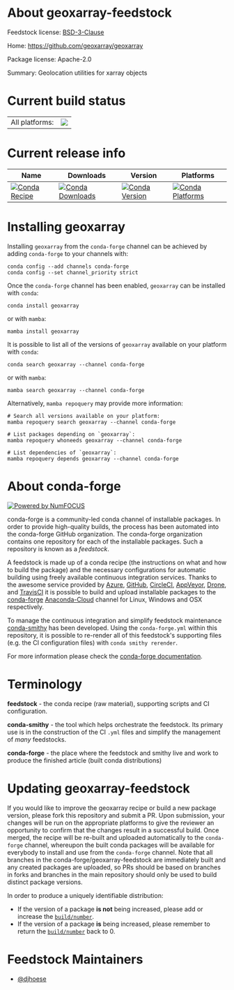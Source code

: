 About geoxarray-feedstock
=========================

Feedstock license: [BSD-3-Clause](https://github.com/conda-forge/geoxarray-feedstock/blob/main/LICENSE.txt)

Home: https://github.com/geoxarray/geoxarray

Package license: Apache-2.0

Summary: Geolocation utilities for xarray objects

Current build status
====================


<table><tr><td>All platforms:</td>
    <td>
      <a href="https://dev.azure.com/conda-forge/feedstock-builds/_build/latest?definitionId=19779&branchName=main">
        <img src="https://dev.azure.com/conda-forge/feedstock-builds/_apis/build/status/geoxarray-feedstock?branchName=main">
      </a>
    </td>
  </tr>
</table>

Current release info
====================

| Name | Downloads | Version | Platforms |
| --- | --- | --- | --- |
| [![Conda Recipe](https://img.shields.io/badge/recipe-geoxarray-green.svg)](https://anaconda.org/conda-forge/geoxarray) | [![Conda Downloads](https://img.shields.io/conda/dn/conda-forge/geoxarray.svg)](https://anaconda.org/conda-forge/geoxarray) | [![Conda Version](https://img.shields.io/conda/vn/conda-forge/geoxarray.svg)](https://anaconda.org/conda-forge/geoxarray) | [![Conda Platforms](https://img.shields.io/conda/pn/conda-forge/geoxarray.svg)](https://anaconda.org/conda-forge/geoxarray) |

Installing geoxarray
====================

Installing `geoxarray` from the `conda-forge` channel can be achieved by adding `conda-forge` to your channels with:

```
conda config --add channels conda-forge
conda config --set channel_priority strict
```

Once the `conda-forge` channel has been enabled, `geoxarray` can be installed with `conda`:

```
conda install geoxarray
```

or with `mamba`:

```
mamba install geoxarray
```

It is possible to list all of the versions of `geoxarray` available on your platform with `conda`:

```
conda search geoxarray --channel conda-forge
```

or with `mamba`:

```
mamba search geoxarray --channel conda-forge
```

Alternatively, `mamba repoquery` may provide more information:

```
# Search all versions available on your platform:
mamba repoquery search geoxarray --channel conda-forge

# List packages depending on `geoxarray`:
mamba repoquery whoneeds geoxarray --channel conda-forge

# List dependencies of `geoxarray`:
mamba repoquery depends geoxarray --channel conda-forge
```


About conda-forge
=================

[![Powered by
NumFOCUS](https://img.shields.io/badge/powered%20by-NumFOCUS-orange.svg?style=flat&colorA=E1523D&colorB=007D8A)](https://numfocus.org)

conda-forge is a community-led conda channel of installable packages.
In order to provide high-quality builds, the process has been automated into the
conda-forge GitHub organization. The conda-forge organization contains one repository
for each of the installable packages. Such a repository is known as a *feedstock*.

A feedstock is made up of a conda recipe (the instructions on what and how to build
the package) and the necessary configurations for automatic building using freely
available continuous integration services. Thanks to the awesome service provided by
[Azure](https://azure.microsoft.com/en-us/services/devops/), [GitHub](https://github.com/),
[CircleCI](https://circleci.com/), [AppVeyor](https://www.appveyor.com/),
[Drone](https://cloud.drone.io/welcome), and [TravisCI](https://travis-ci.com/)
it is possible to build and upload installable packages to the
[conda-forge](https://anaconda.org/conda-forge) [Anaconda-Cloud](https://anaconda.org/)
channel for Linux, Windows and OSX respectively.

To manage the continuous integration and simplify feedstock maintenance
[conda-smithy](https://github.com/conda-forge/conda-smithy) has been developed.
Using the ``conda-forge.yml`` within this repository, it is possible to re-render all of
this feedstock's supporting files (e.g. the CI configuration files) with ``conda smithy rerender``.

For more information please check the [conda-forge documentation](https://conda-forge.org/docs/).

Terminology
===========

**feedstock** - the conda recipe (raw material), supporting scripts and CI configuration.

**conda-smithy** - the tool which helps orchestrate the feedstock.
                   Its primary use is in the construction of the CI ``.yml`` files
                   and simplify the management of *many* feedstocks.

**conda-forge** - the place where the feedstock and smithy live and work to
                  produce the finished article (built conda distributions)


Updating geoxarray-feedstock
============================

If you would like to improve the geoxarray recipe or build a new
package version, please fork this repository and submit a PR. Upon submission,
your changes will be run on the appropriate platforms to give the reviewer an
opportunity to confirm that the changes result in a successful build. Once
merged, the recipe will be re-built and uploaded automatically to the
`conda-forge` channel, whereupon the built conda packages will be available for
everybody to install and use from the `conda-forge` channel.
Note that all branches in the conda-forge/geoxarray-feedstock are
immediately built and any created packages are uploaded, so PRs should be based
on branches in forks and branches in the main repository should only be used to
build distinct package versions.

In order to produce a uniquely identifiable distribution:
 * If the version of a package **is not** being increased, please add or increase
   the [``build/number``](https://docs.conda.io/projects/conda-build/en/latest/resources/define-metadata.html#build-number-and-string).
 * If the version of a package **is** being increased, please remember to return
   the [``build/number``](https://docs.conda.io/projects/conda-build/en/latest/resources/define-metadata.html#build-number-and-string)
   back to 0.

Feedstock Maintainers
=====================

* [@djhoese](https://github.com/djhoese/)

